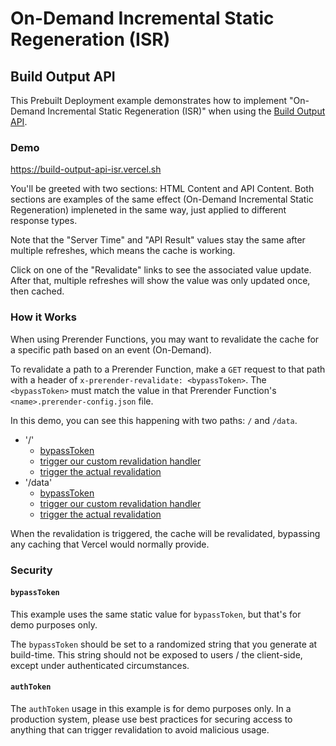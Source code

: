 # On-Demand Incremental Static Regeneration (ISR)

## Build Output API

This Prebuilt Deployment example demonstrates how to implement "On-Demand Incremental Static Regeneration (ISR)" when using the [Build Output API](https://vercel.com/docs/build-output-api/v3).

### Demo

https://build-output-api-isr.vercel.sh

You'll be greeted with two sections: HTML Content and API Content. Both sections are examples of the same effect (On-Demand Incremental Static Regeneration) impleneted in the same way, just applied to different response types.

Note that the "Server Time" and "API Result" values stay the same after multiple refreshes, which means the cache is working.

Click on one of the "Revalidate" links to see the associated value update. After that, multiple refreshes will show the value was only updated once, then cached.

### How it Works

When using Prerender Functions, you may want to revalidate the cache for a specific path based on an event (On-Demand).

To revalidate a path to a Prerender Function, make a `GET` request to that path with a header of `x-prerender-revalidate: <bypassToken>`. The `<bypassToken>` must match the value in that Prerender Function's `<name>.prerender-config.json` file.

In this demo, you can see this happening with two paths: `/` and `/data`.

- '/'
  - [bypassToken](./.vercel/output/functions/index.prerender-config.json)
  - [trigger our custom revalidation handler](./.vercel/output/functions/index.func/index.js#L19)
  - [trigger the actual revalidation](./.vercel/output/functions/revalidate.func/index.js#L23)
- '/data'
  - [bypassToken](./.vercel/output/functions/data.prerender-config.json)
  - [trigger our custom revalidation handler](./.vercel/output/functions/index.func/index.js#L29)
  - [trigger the actual revalidation](./.vercel/output/functions/revalidate.func/index.js#L23)

When the revalidation is triggered, the cache will be revalidated, bypassing any caching that Vercel would normally provide.

### Security

#### `bypassToken`

This example uses the same static value for `bypassToken`, but that's for demo purposes only.

The `bypassToken` should be set to a randomized string that you generate at build-time. This string should not be exposed to users / the client-side, except under authenticated circumstances.

#### `authToken`

The `authToken` usage in this example is for demo purposes only. In a production system, please use best practices for securing access to anything that can trigger revalidation to avoid malicious usage.
